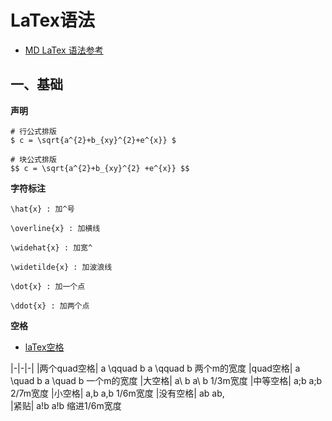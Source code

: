 # LaTex语法

- [MD LaTex 语法参考](https://www.jianshu.com/p/8c46e915c45e)

## 一、基础

**声明**

```
# 行公式排版
$ c = \sqrt{a^{2}+b_{xy}^{2}+e^{x}} $

# 块公式排版
$$ c = \sqrt{a^{2}+b_{xy}^{2} +e^{x}} $$
```

**字符标注**

```
\hat{x} : 加^号  

\overline{x} : 加横线

\widehat{x} : 加宽^

\widetilde{x} : 加波浪线 

\dot{x} : 加一个点

\ddot{x} : 加两个点 
```

**空格**
- [laTex空格](https://blog.csdn.net/seaskying/article/details/51316607)

|-|-|-|
|两个quad空格|	a \qquad b	a \qquad b	两个m的宽度
|quad空格|	a \quad b	a \quad b	一个m的宽度
|大空格|	a\ b	a\ b	1/3m宽度
|中等空格|	a\;b	a\;b	2/7m宽度
|小空格|	a\,b	a\,b	1/6m宽度
|没有空格|	ab	ab\,	 
|紧贴|	a\!b	a\!b	缩进1/6m宽度

